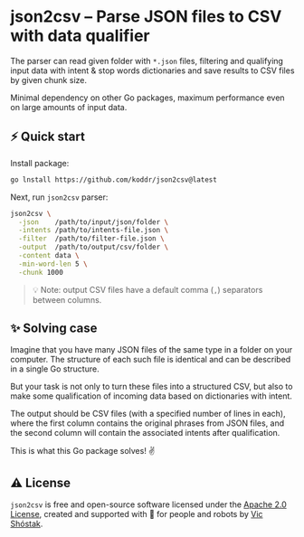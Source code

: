 # json2csv – Parse JSON files to CSV with data qualifier

The parser can read given folder with `*.json` files, filtering and 
qualifying input data with intent & stop words dictionaries and save results 
to CSV files by given chunk size.

Minimal dependency on other Go packages, maximum performance even on large 
amounts of input data.

## ⚡️ Quick start

Install package:

```bash
go lnstall https://github.com/koddr/json2csv@latest
```

Next, run `json2csv` parser:

```bash
json2csv \
  -json    /path/to/input/json/folder \
  -intents /path/to/intents-file.json \
  -filter  /path/to/filter-file.json \
  -output  /path/to/output/csv/folder \
  -content data \
  -min-word-len 5 \
  -chunk 1000
```

> 💡 Note: output CSV files have a default comma (`,`) separators between
> columns.

## ✨ Solving case

Imagine that you have many JSON files of the same type in a folder on your
computer. The structure of each such file is identical and can be described
in a single Go structure.

But your task is not only to turn these files into a structured CSV, but 
also to make some qualification of incoming data based on dictionaries with 
intent.

The output should be CSV files (with a specified number of lines in each),
where the first column contains the original phrases from JSON files, and
the second column will contain the associated intents after qualification.

This is what this Go package solves! ✌️

## ⚠️ License

`json2csv` is free and open-source software licensed under the
[Apache 2.0 License](LICENSE), created and supported with 🩵 for people and
robots by [Vic Shóstak](https://github.com/koddr).

